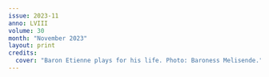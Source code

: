 ```yaml
---
issue: 2023-11
anno: LVIII
volume: 30
month: "November 2023"
layout: print
credits:
  cover: "Baron Etienne plays for his life. Photo: Baroness Melisende."
---
```


